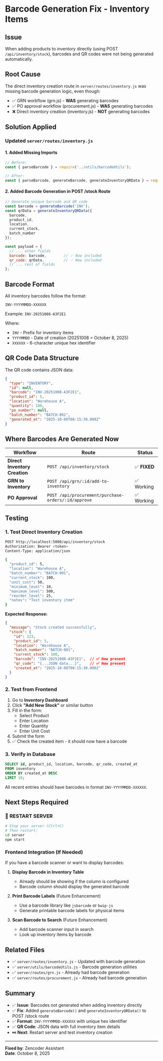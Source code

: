 # Barcode Generation Fix - Inventory Items

## Issue
When adding products to inventory directly (using POST `/api/inventory/stock`), barcodes and QR codes were not being generated automatically.

## Root Cause
The direct inventory creation route in `server/routes/inventory.js` was missing barcode generation logic, even though:
- ✅ GRN workflow (grn.js) - **WAS** generating barcodes
- ✅ PO approval workflow (procurement.js) - **WAS** generating barcodes
- ❌ Direct inventory creation (inventory.js) - **NOT** generating barcodes

## Solution Applied

### Updated `server/routes/inventory.js`

#### 1. Added Missing Imports
```javascript
// Before:
const { parseBarcode } = require('../utils/barcodeUtils');

// After:
const { parseBarcode, generateBarcode, generateInventoryQRData } = require('../utils/barcodeUtils');
```

#### 2. Added Barcode Generation in POST /stock Route
```javascript
// Generate unique barcode and QR code
const barcode = generateBarcode('INV');
const qrData = generateInventoryQRData({
  barcode,
  product_id,
  location,
  current_stock,
  batch_number
});

const payload = {
  // ... other fields
  barcode: barcode,        // ✅ Now included
  qr_code: qrData,         // ✅ Now included
  // ... rest of fields
};
```

## Barcode Format
All inventory barcodes follow the format:
```
INV-YYYYMMDD-XXXXXX
```

Example: `INV-20251008-A3F2E1`

Where:
- `INV` - Prefix for inventory items
- `YYYYMMDD` - Date of creation (20251008 = October 8, 2025)
- `XXXXXX` - 6-character unique hex identifier

## QR Code Data Structure
The QR code contains JSON data:
```json
{
  "type": "INVENTORY",
  "id": null,
  "barcode": "INV-20251008-A3F2E1",
  "product_id": 5,
  "location": "Warehouse A",
  "quantity": 100,
  "po_number": null,
  "batch_number": "BATCH-001",
  "generated_at": "2025-10-08T08:15:30.000Z"
}
```

## Where Barcodes Are Generated Now

| Workflow | Route | Status |
|----------|-------|--------|
| **Direct Inventory Creation** | `POST /api/inventory/stock` | ✅ **FIXED** |
| **GRN to Inventory** | `POST /api/grn/:id/add-to-inventory` | ✅ Working |
| **PO Approval** | `POST /api/procurement/purchase-orders/:id/approve` | ✅ Working |

## Testing

### 1. Test Direct Inventory Creation
```bash
POST http://localhost:5000/api/inventory/stock
Authorization: Bearer <token>
Content-Type: application/json

{
  "product_id": 5,
  "location": "Warehouse A",
  "batch_number": "BATCH-001",
  "current_stock": 100,
  "unit_cost": 50,
  "minimum_level": 10,
  "maximum_level": 500,
  "reorder_level": 25,
  "notes": "Test inventory item"
}
```

**Expected Response:**
```json
{
  "message": "Stock created successfully",
  "stock": {
    "id": 123,
    "product_id": 5,
    "location": "Warehouse A",
    "batch_number": "BATCH-001",
    "current_stock": 100,
    "barcode": "INV-20251008-A3F2E1",  // ✅ Now present
    "qr_code": "{...JSON data...}",    // ✅ Now present
    "created_at": "2025-10-08T08:15:30.000Z"
  }
}
```

### 2. Test from Frontend
1. Go to **Inventory Dashboard**
2. Click **"Add New Stock"** or similar button
3. Fill in the form:
   - Select Product
   - Enter Location
   - Enter Quantity
   - Enter Unit Cost
4. Submit the form
5. ✅ Check the created item - it should now have a barcode

### 3. Verify in Database
```sql
SELECT id, product_id, location, barcode, qr_code, created_at
FROM inventory
ORDER BY created_at DESC
LIMIT 10;
```

All recent entries should have barcodes in format `INV-YYYYMMDD-XXXXXX`.

## Next Steps Required

### 🚀 **RESTART SERVER**
```bash
# Stop your server (Ctrl+C)
# Then restart:
cd server
npm start
```

### Frontend Integration (If Needed)
If you have a barcode scanner or want to display barcodes:

1. **Display Barcode in Inventory Table**
   - Already should be showing if the column is configured
   - Barcode column should display the generated barcode

2. **Print Barcode Labels** (Future Enhancement)
   - Use a barcode library like `jsbarcode` or `bwip-js`
   - Generate printable barcode labels for physical items

3. **Scan Barcode to Search** (Future Enhancement)
   - Add barcode scanner input in search
   - Look up inventory items by barcode

## Related Files
- ✅ `server/routes/inventory.js` - Updated with barcode generation
- ✅ `server/utils/barcodeUtils.js` - Barcode generation utilities
- ✅ `server/routes/grn.js` - Already had barcode generation
- ✅ `server/routes/procurement.js` - Already had barcode generation

## Summary
- ✅ **Issue**: Barcodes not generated when adding inventory directly
- ✅ **Fix**: Added `generateBarcode()` and `generateInventoryQRData()` to POST /stock route
- ✅ **Format**: `INV-YYYYMMDD-XXXXXX` with unique hex identifier
- ✅ **QR Code**: JSON data with full inventory item details
- ⏭️ **Next**: Restart server and test inventory creation

---
**Fixed by**: Zencoder Assistant  
**Date**: October 8, 2025